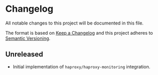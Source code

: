 # Changelog

All notable changes to this project will be documented in this file.

The format is based on [Keep a Changelog][changelog] and this project adheres
to [Semantic Versioning][semver].

## Unreleased

- Initial implementation of `haproxy/haproxy-monitoring` integration.

[changelog]: http://keepachangelog.com/en/1.0.0/
[semver]: http://semver.org/spec/v2.0.0.html
